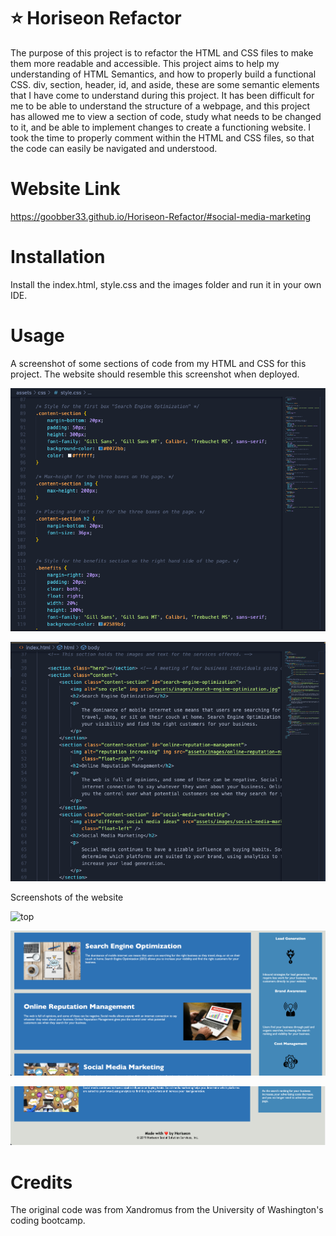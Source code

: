 # ⭐ Horiseon Refactor

 The purpose of this project is to refactor the HTML and CSS files to make them more readable and accessible. This project aims to help my understanding of HTML Semantics, and how to properly build a functional CSS. div, section, header, id, and aside, these are some semantic elements that I have come to understand during this project. It has been difficult for me to be able to understand the structure of a webpage, and this project has allowed me to view a section of code, study what needs to be changed to it, and be able to implement changes to create a functioning website. I took the time to properly comment within the HTML and CSS files, so that the code can easily be navigated and understood.

# Website Link

https://goobber33.github.io/Horiseon-Refactor/#social-media-marketing

# Installation

Install the index.html, style.css and the images folder and run it in your own IDE. 

# Usage

 A screenshot of some sections of code from my HTML and CSS for this project. The website should resemble this screenshot when deployed.

![CSS](assets/images/images-readme/css.png)

![HTML](assets/images/images-readme/html.png)

Screenshots of the website

![top](assets/images/images-readme/Top.png)

![middle](assets/images/images-readme/Middle.png)

![bottom](assets/images/images-readme/Bottom.png)

# Credits

The original code was from Xandromus from the University of Washington's coding bootcamp.